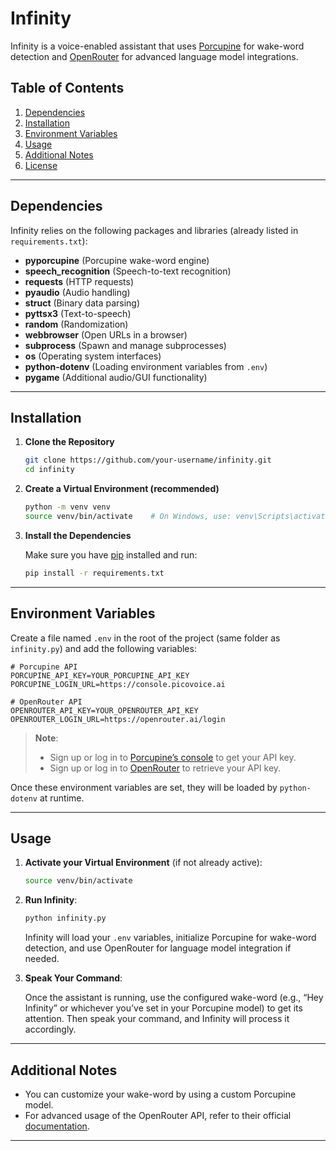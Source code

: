# Infinity

Infinity is a voice-enabled assistant that uses [Porcupine](https://picovoice.ai/platform/porcupine/) for wake-word detection and [OpenRouter](https://openrouter.ai/) for advanced language model integrations.

## Table of Contents
1. [Dependencies](#dependencies)
2. [Installation](#installation)
3. [Environment Variables](#environment-variables)
4. [Usage](#usage)
5. [Additional Notes](#additional-notes)
6. [License](#license)

---

## Dependencies

Infinity relies on the following packages and libraries (already listed in `requirements.txt`):
- **pyporcupine** (Porcupine wake-word engine)
- **speech_recognition** (Speech-to-text recognition)
- **requests** (HTTP requests)
- **pyaudio** (Audio handling)
- **struct** (Binary data parsing)
- **pyttsx3** (Text-to-speech)
- **random** (Randomization)
- **webbrowser** (Open URLs in a browser)
- **subprocess** (Spawn and manage subprocesses)
- **os** (Operating system interfaces)
- **python-dotenv** (Loading environment variables from `.env`)
- **pygame** (Additional audio/GUI functionality)

---

## Installation

1. **Clone the Repository**

   ```bash
   git clone https://github.com/your-username/infinity.git
   cd infinity
   ```

2. **Create a Virtual Environment (recommended)**

   ```bash
   python -m venv venv
   source venv/bin/activate    # On Windows, use: venv\Scripts\activate
   ```

3. **Install the Dependencies**

   Make sure you have [pip](https://pip.pypa.io/en/stable/) installed and run:

   ```bash
   pip install -r requirements.txt
   ```

---

## Environment Variables

Create a file named `.env` in the root of the project (same folder as `infinity.py`) and add the following variables:

```dotenv
# Porcupine API
PORCUPINE_API_KEY=YOUR_PORCUPINE_API_KEY
PORCUPINE_LOGIN_URL=https://console.picovoice.ai

# OpenRouter API
OPENROUTER_API_KEY=YOUR_OPENROUTER_API_KEY
OPENROUTER_LOGIN_URL=https://openrouter.ai/login
```

> **Note**:  
> - Sign up or log in to [Porcupine’s console](https://console.picovoice.ai/) to get your API key.  
> - Sign up or log in to [OpenRouter](https://openrouter.ai/) to retrieve your API key.

Once these environment variables are set, they will be loaded by `python-dotenv` at runtime.

---

## Usage

1. **Activate your Virtual Environment** (if not already active):

   ```bash
   source venv/bin/activate
   ```

2. **Run Infinity**:

   ```bash
   python infinity.py
   ```

   Infinity will load your `.env` variables, initialize Porcupine for wake-word detection, and use OpenRouter for language model integration if needed.

3. **Speak Your Command**:

   Once the assistant is running, use the configured wake-word (e.g., “Hey Infinity” or whichever you’ve set in your Porcupine model) to get its attention. Then speak your command, and Infinity will process it accordingly.

---

## Additional Notes

- You can customize your wake-word by using a custom Porcupine model.  
- For advanced usage of the OpenRouter API, refer to their official [documentation](https://openrouter.ai/docs).

---



   
   
